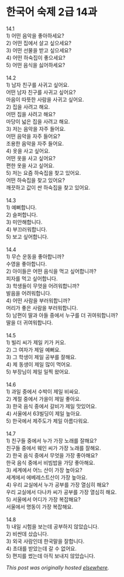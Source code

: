 # 한국어 숙제 2급 14과

<p>14.1<br>1) 어떤 음악을 좋아하세요?<br>2) 어떤 집에서 살고 싶으세요?<br>3) 어떤 선물을 받고 싶으세요?<br>4) 어떤 하숙집이 좋으세요?<br>5) 어떤 음식을 싫어하세요?<br><br>14.2<br>1) 남자 친구를 사귀고 싶어요.<br>어떤 남자 친구를 사귀고 싶어요?<br>마음이 따뜻한 사람을 사귀고 싶어요.<br>2) 집을 사려고 해요.<br>어떤 집을 사려고 해요?<br>마당이 넓은 집을 사려고 해요.<br>3) 저는 음악을 자주 들어요.<br>어떤 음악을 자주 들어요?<br>조용한 음악을 자주 들어요.<br>4) 옷을 사고 싶어요.<br>어떤 옷을 사고 싶어요?<br>편한 옷을 사고 싶어요.<br>5) 저는 요즘 하숙집을 찾고 있어요.<br>어떤 하숙집을 찾고 있어요?<br>깨끗하고 값이 싼 하숙집을 찾고 있어요.<br><br>14.3<br>1) 예뻐합니다.<br>2) 슬퍼합니다.<br>3) 미안해합니다.<br>4) 부끄러워합니다.<br>5) 보고 싶어합니다.<br><br>14.4<br>1) 무슨 운동을 좋아합니까?<br>수영을 좋아합니다.<br>2) 아이들은 어떤 음식을 먹고 싶어합니까?<br>피자를 먹고 싶어합니다.<br>3) 학생들이 무엇을 어려워합니까?<br>발음을 어려워합니다.<br>4) 어떤 사람을 부러워합니까?<br>머리가 좋은 사람을 부러워합니다.<br>5) 남편이 딸과 아들 중에서 누구를 더 귀여워합니까?<br>딸을 더 귀여워합니다.<br><br>14.5<br>1) 빌리 씨가 제일 키가 커요.<br>2) 그 여자가 제일 예뻐요.<br>3) 그 학생이 제일 공부를 잘해요.<br>4) 제 동생이 제일 많이 먹어요.<br>5) 부장님이 제일 일찍 왔어요.<br><br>14.6<br>1) 과일 중에서 수박이 제일 비싸요.<br>2) 계절 중에서 가을이 제일 좋아요.<br>3) 한국 음식 중에서 갈비가 제일 맛있어요.<br>4) 서울에서 63빌딩이 제일 높아요.<br>5) 한국에서 제주도가 제일 아름다워요.<br><br>14.7<br>1) 친구들 중에서 누가 가장 노래를 잘해요?<br>친구들 중에서 웨인 씨가 가장 노래를 잘해요.<br>2) 한국 음식 중에서 무엇을 가장 좋아해요?<br>한국 음식 중에서 비빔밥을 가당 좋아해요.<br>3) 세계에서 어느 산이 가장 높아요?<br>세계에서 에베레스트산이 가장 높아요.<br>4) 우리 교실에서 누가 공부를 가장 열심히 해요?<br>우리 교실에서 다나카 씨가 공부를 가장 열심히 해요.<br>5) 서울에서 어디가 가장 복잡해요?<br>서울에서 명동이 가장 복잡해요.<br><br>14.8<br>1) 내일 시험을 보는데 공부하지 않았습니다.<br>2) 비싼데 샀습니다.<br>3) 외국 사람인데 한국말을 잘합니다.<br>4) 초대를 받았는데 갈 수 없어요.<br>5) 편지를 썼는데 아직 보내지 않았습니다.</p>


*This post was originally hosted [elsewhere](http://planspace.blogspot.com/2009/03/2-14.html).*
